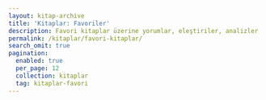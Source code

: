 ```yaml
---
layout: kitap-archive
title: 'Kitaplar: Favoriler'
description: Favori kitaplar üzerine yorumlar, eleştiriler, analizler
permalink: /kitaplar/favori-kitaplar/
search_omit: true
pagination: 
  enabled: true
  per_page: 12
  collection: kitaplar
  tag: kitaplar-favori
---
```


